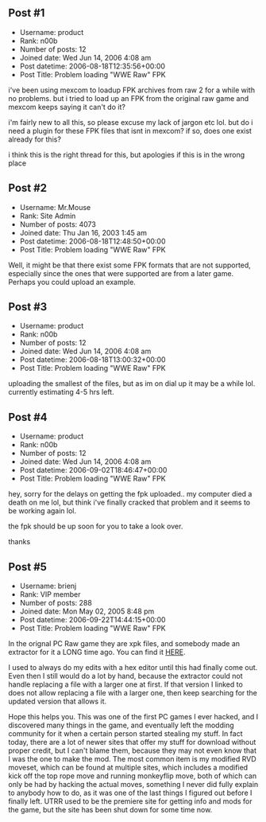 ## Post #1
- Username: product
- Rank: n00b
- Number of posts: 12
- Joined date: Wed Jun 14, 2006 4:08 am
- Post datetime: 2006-08-18T12:35:56+00:00
- Post Title: Problem loading "WWE Raw" FPK

i've been using mexcom to loadup FPK archives from raw 2 for a while with no problems. but i tried to load up an FPK from the original raw game and mexcom keeps saying it can't do it?

i'm fairly new to all this, so please excuse my lack of jargon etc lol. but do i need a plugin for these FPK files that isnt in mexcom? if so, does one exist already for this?

i think this is the right thread for this, but apologies if this is in the wrong place
## Post #2
- Username: Mr.Mouse
- Rank: Site Admin
- Number of posts: 4073
- Joined date: Thu Jan 16, 2003 1:45 am
- Post datetime: 2006-08-18T12:48:50+00:00
- Post Title: Problem loading "WWE Raw" FPK

Well, it might be that there exist some FPK formats that are not supported, especially since the ones that were supported are from a later game. Perhaps you could upload an example.
## Post #3
- Username: product
- Rank: n00b
- Number of posts: 12
- Joined date: Wed Jun 14, 2006 4:08 am
- Post datetime: 2006-08-18T13:00:32+00:00
- Post Title: Problem loading "WWE Raw" FPK

uploading the smallest of the files, but as im on dial up it may be a while lol. currently estimating 4-5 hrs left.
## Post #4
- Username: product
- Rank: n00b
- Number of posts: 12
- Joined date: Wed Jun 14, 2006 4:08 am
- Post datetime: 2006-09-02T18:46:47+00:00
- Post Title: Problem loading "WWE Raw" FPK

hey, sorry for the delays on getting the fpk uploaded.. my computer died a death on me lol, but think i've finally cracked that problem and it seems to be working again lol.

the fpk should be up soon for you to take a look over.

thanks
## Post #5
- Username: brienj
- Rank: VIP member
- Number of posts: 288
- Joined date: Mon May 02, 2005 8:48 pm
- Post datetime: 2006-09-22T14:44:15+00:00
- Post Title: Problem loading "WWE Raw" FPK

In the orignal PC Raw game they are xpk files, and somebody made an extractor for it a LONG time ago.  You can find it [HERE](http://www.angelfire.com/electronic2/tgk/xpkgui030.htm).

I used to always do my edits with a hex editor until this had finally come out.  Even then I still would do a lot by hand, because the extractor could not handle replacing a file with a larger one at first.  If that version I linked to does not allow replacing a file with a larger one, then keep searching for the updated version that allows it.  

Hope this helps you.  This was one of the first PC games I ever hacked, and I discovered many things in the game, and eventually left the modding community for it when a certain person started stealing my stuff.  In fact today, there are a lot of newer sites that offer my stuff for download without proper credit, but I can't blame them, because they may not even know that I was the one to make the mod.  The most common item is my modified RVD moveset, which can be found at multiple sites, which includes a modified kick off the top rope move and running monkeyflip move, both of which can only be had by hacking the actual moves, something I never did fully explain to anybody how to do, as it was one of the last things I figured out before I finally left.  UTRR used to be the premiere site for getting info and mods for the game, but the site has been shut down for some time now.
